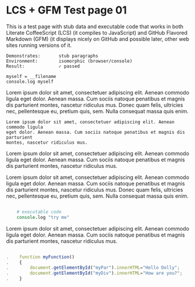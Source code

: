 # LCS + GFM Test page 01

This is a test page with stub data and executable code that works in both
Literate CoffeeScript (LCS) (it compiles to JavaScript) and GitHub Flavored
Markdown (GFM) (it displays nicely on GitHub and possible later, other web sites
running versions of it.

```
Demonstrates:       stub paragraphs
Environment:        isomorphic (browser/console)
Result:             ✓ passed
```

    myself = __filename
    console.log myself

Lorem ipsum dolor sit amet, consectetuer adipiscing elit. Aenean commodo ligula
eget dolor. Aenean massa. Cum sociis natoque penatibus et magnis dis parturient
montes, nascetur ridiculus mus. Donec quam felis, ultricies nec, pellentesque
eu, pretium quis, sem. Nulla consequat massa quis enim.

```
Lorem ipsum dolor sit amet, consectetuer adipiscing elit. Aenean commodo ligula
eget dolor. Aenean massa. Cum sociis natoque penatibus et magnis dis parturient
montes, nascetur ridiculus mus.
```

Lorem ipsum dolor sit amet, consectetuer adipiscing elit. Aenean commodo ligula
eget dolor. Aenean massa. Cum sociis natoque penatibus et magnis dis parturient
montes, nascetur ridiculus mus.

Lorem ipsum dolor sit amet, consectetuer adipiscing elit. Aenean commodo ligula
eget dolor. Aenean massa. Cum sociis natoque penatibus et magnis dis parturient
montes, nascetur ridiculus mus. Donec quam felis, ultricies nec, pellentesque
eu, pretium quis, sem. Nulla consequat massa quis enim.

```coffeescript

    # executable code
    console.log "try me"

```

Lorem ipsum dolor sit amet, consectetuer adipiscing elit. Aenean commodo ligula
eget dolor. Aenean massa. Cum sociis natoque penatibus et magnis dis parturient
montes, nascetur ridiculus mus.


```javascript

.    function myFunction()
.    {
.        document.getElementById("myPar").innerHTML="Hello Dolly";
.        document.getElementById("myDiv").innerHTML="How are you?";
.    }

```







